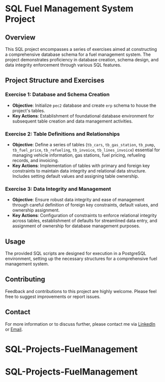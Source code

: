 # SQL Fuel Management System Project

## Overview

This SQL project encompasses a series of exercises aimed at constructing a comprehensive database schema for a fuel management system. The project demonstrates proficiency in database creation, schema design, and data integrity enforcement through various SQL features.

## Project Structure and Exercises

### Exercise 1: Database and Schema Creation
- **Objective**: Initialize `pec2` database and create `erp` schema to house the project's tables.
- **Key Actions**: Establishment of foundational database environment for subsequent table creation and data management activities.

### Exercise 2: Table Definitions and Relationships
- **Objective**: Define a series of tables (`tb_cars`, `tb_gas_station`, `tb_pump`, `tb_fuel_price`, `tb_refueling`, `tb_invoice`, `tb_lines_invoice`) essential for managing vehicle information, gas stations, fuel pricing, refueling records, and invoicing.
- **Key Actions**: Implementation of tables with primary and foreign key constraints to maintain data integrity and relational data structure. Includes setting default values and assigning table ownership.

### Exercise 3: Data Integrity and Management
- **Objective**: Ensure robust data integrity and ease of management through careful definition of foreign key constraints, default values, and ownership assignment.
- **Key Actions**: Configuration of constraints to enforce relational integrity across tables, establishment of defaults for streamlined data entry, and assignment of ownership for database management purposes.

## Usage

The provided SQL scripts are designed for execution in a PostgreSQL environment, setting up the necessary structures for a comprehensive fuel management system.

## Contributing

Feedback and contributions to this project are highly welcome. Please feel free to suggest improvements or report issues.

## Contact

For more information or to discuss further, please contact me via [LinkedIn](https://www.linkedin.com/in/your-profile) or [Email](mailto:your-email).
# SQL-Projects-FuelManagement
# SQL-Projects-FuelManagement
